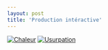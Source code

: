 ```yaml
---
layout: post
title: 'Production intéractive'
---
```



[![Chaleur](projects/proj-1/thumbnail.png)](https://www.youtube.com/watch?v=UrbOm7dul5Q)
[![Usurpation](projects/proj-1/thumbnail.png)](hhttps://youtu.be/qjMwCK-Wf2w)
